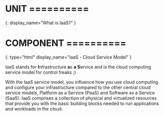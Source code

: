 # UNIT ==========
{:
  display_name="What is IaaS?"
}

# COMPONENT ==========
{:
  type="html"
  display_name="IaaS - Cloud Service Model"
}

IaaS stands for **I**nfrastructure **a**s **a** **S**ervice and is the cloud computing service model for control freaks ;)

With the IaaS service model, you influence how you use cloud computing and configure your infrastructure compared to the other central cloud service models, Platform as a Service (PaaS) and Software as a Service (SaaS). IaaS comprises a collection of physical and virtualized resources that provide you with the basic building blocks needed to run applications and workloads in the cloud.
